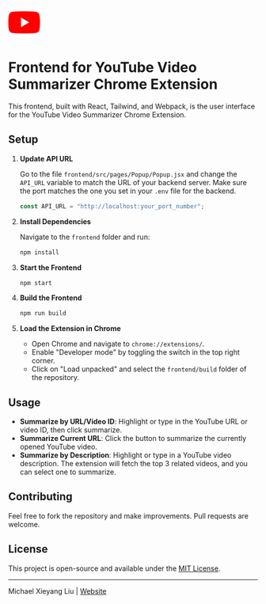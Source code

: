<img src="src/assets/img/icon-128.png" width="64"/>

# Frontend for YouTube Video Summarizer Chrome Extension

This frontend, built with React, Tailwind, and Webpack, is the user interface for the YouTube Video Summarizer Chrome Extension.

## Setup

1. **Update API URL**

    Go to the file `frontend/src/pages/Popup/Popup.jsx` and change the `API_URL` variable to match the URL of your backend server. Make sure the port matches the one you set in your `.env` file for the backend.

    ```jsx
    const API_URL = "http://localhost:your_port_number";
    ```

2. **Install Dependencies**

    Navigate to the `frontend` folder and run:

    ```bash
    npm install
    ```

3. **Start the Frontend**

    ```bash
    npm start
    ```

4. **Build the Frontend**

    ```bash
    npm run build
    ```

5. **Load the Extension in Chrome**

    - Open Chrome and navigate to `chrome://extensions/`.
    - Enable "Developer mode" by toggling the switch in the top right corner.
    - Click on "Load unpacked" and select the `frontend/build` folder of the repository.

## Usage

- **Summarize by URL/Video ID**: Highlight or type in the YouTube URL or video ID, then click summarize.
- **Summarize Current URL**: Click the button to summarize the currently opened YouTube video.
- **Summarize by Description**: Highlight or type in a YouTube video description. The extension will fetch the top 3 related videos, and you can select one to summarize.

## Contributing

Feel free to fork the repository and make improvements. Pull requests are welcome.

## License

This project is open-source and available under the [MIT License](../LICENSE).



---

Michael Xieyang Liu | [Website](https://lxieyang.github.io)
